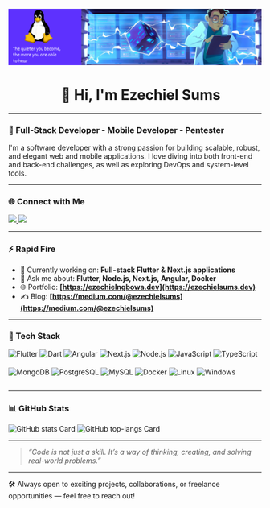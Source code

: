  
 ![👋 Hi there ](https://github.com/Sums-shadow/Sums-shadow/blob/main/tux.png)
 

<div id="toc">
  <ul align="center" style="list-style: none">
    <summary>
      <h1>👋 Hi, I'm Ezechiel Sums</h1>
    </summary>
  </ul>
</div>

---

### 🚀 Full-Stack Developer - Mobile Developer - Pentester

I'm a software developer with a strong passion for building scalable, robust, and elegant web and mobile applications. I love diving into both front-end and back-end challenges, as well as exploring DevOps and system-level tools.

---

### 🌐 Connect with Me

<p align="left">
  <a href="https://www.linkedin.com/in/ezechiel-ngbowa-09304616a/" target="_blank">
    <img src="https://img.shields.io/badge/LinkedIn-0077B5?style=for-the-badge&logo=linkedin&logoColor=white" height="28">
  </a>
  <a href="https://x.com/ezechiel_ngbowa" target="_blank">
    <img src="https://img.shields.io/badge/X-000000?style=for-the-badge&logo=X&logoColor=white" height="28">
  </a>
</p>

---

### ⚡ Rapid Fire

- 💼 Currently working on: **Full-stack Flutter & Next.js applications**
- 💬 Ask me about: **Flutter, Node.js, Next.js, Angular, Docker**
- 🌐 Portfolio: **[https://ezechielngbowa.dev](https://ezechielsums.dev)**  
- ✍️ Blog: **[https://medium.com/@ezechielsums](https://medium.com/@ezechielsums)**  

---

### 🧠 Tech Stack

<div style="display: flex; flex-wrap: wrap; gap: 4px; justify-content: left;">

<img src="https://img.shields.io/badge/Flutter-02569B?logo=flutter&logoColor=white" height="32" alt="Flutter"/>
<img src="https://img.shields.io/badge/Dart-0175C2?logo=dart&logoColor=white" height="32" alt="Dart"/>
<img src="https://img.shields.io/badge/Angular-DD0031?logo=angular&logoColor=white" height="32" alt="Angular"/>
<img src="https://img.shields.io/badge/Next.js-000000?logo=next.js&logoColor=white" height="32" alt="Next.js"/>
<img src="https://img.shields.io/badge/Node.js-339933?logo=node.js&logoColor=white" height="32" alt="Node.js"/>
<img src="https://img.shields.io/badge/JavaScript-F7DF1C?logo=javascript&logoColor=black" height="32" alt="JavaScript"/>
<img src="https://img.shields.io/badge/TypeScript-3178C6?logo=typescript&logoColor=white" height="32" alt="TypeScript"/>
<img src="https://img.shields.io/badge/MongoDB-47A248?logo=mongodb&logoColor=white" height="32" alt="MongoDB"/>
<img src="https://img.shields.io/badge/PostgreSQL-4169E1?logo=postgresql&logoColor=white" height="32" alt="PostgreSQL"/>
<img src="https://img.shields.io/badge/MySQL-00758F?logo=mysql&logoColor=white" height="32" alt="MySQL"/>
<img src="https://img.shields.io/badge/Docker-2496ED?logo=docker&logoColor=white" height="32" alt="Docker"/>
<img src="https://img.shields.io/badge/Linux-FCC624?logo=linux&logoColor=black" height="32" alt="Linux"/>
<img src="https://img.shields.io/badge/Windows-0078D6?logo=windows&logoColor=white" height="32" alt="Windows"/>

</div>

---

### 📊 GitHub Stats

<p align="left">
  <img width="48%" src="https://github-readme-stats.vercel.app/api?username=Sums-shdow&theme=default&cache_seconds=1800&border_radius=4&hide_title=false&hide_rank=false&show_icons=true&include_all_commits=true&line_height=25" alt="GitHub stats Card" />
  <img width="48%" src="https://github-readme-stats.vercel.app/api/top-langs?username=Sums-shadow&theme=default&cache_seconds=1800&border_radius=4&hide_title=false&layout=compact&langs_count=5&card_width=400&hide_progress=false" alt="GitHub top-langs Card" />

</p>

---

> *“Code is not just a skill. It’s a way of thinking, creating, and solving real-world problems.”*

---

🛠️ Always open to exciting projects, collaborations, or freelance opportunities — feel free to reach out!
